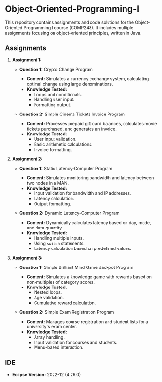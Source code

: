 # Object-Oriented-Programming-I

This repository contains assignments and code solutions for the Object-Oriented Programming I course (COMP248). It includes multiple assignments focusing on object-oriented principles, written in Java.

## Assignments

1. **Assignment 1:**

   - **Question 1:** Crypto Change Program

     - **Content:** Simulates a currency exchange system, calculating optimal change using large denominations.
     - **Knowledge Tested:**
       - Loops and conditionals.
       - Handling user input.
       - Formatting output.

   - **Question 2:** Simple Cinema Tickets Invoice Program
     - **Content:** Processes prepaid gift card balances, calculates movie tickets purchased, and generates an invoice.
     - **Knowledge Tested:**
       - User input validation.
       - Basic arithmetic calculations.
       - Invoice formatting.

2. **Assignment 2:**

   - **Question 1:** Static Latency-Computer Program

     - **Content:** Simulates monitoring bandwidth and latency between two nodes in a MAN.
     - **Knowledge Tested:**
       - Input validation for bandwidth and IP addresses.
       - Latency calculation.
       - Output formatting.

   - **Question 2:** Dynamic Latency-Computer Program
     - **Content:** Dynamically calculates latency based on day, mode, and data quantity.
     - **Knowledge Tested:**
       - Handling multiple inputs.
       - Using `switch` statements.
       - Latency calculation based on predefined values.

3. **Assignment 3:**

   - **Question 1:** Simple Brilliant Mind Game Jackpot Program

     - **Content:** Simulates a knowledge game with rewards based on non-multiples of category scores.
     - **Knowledge Tested:**
       - Nested loops.
       - Age validation.
       - Cumulative reward calculation.

   - **Question 2:** Simple Exam Registration Program
     - **Content:** Manages course registration and student lists for a university's exam center.
     - **Knowledge Tested:**
       - Array handling.
       - Input validation for courses and students.
       - Menu-based interaction.

## IDE

- **Eclipse Version:** 2022-12 (4.26.0)
